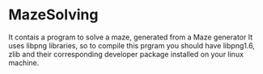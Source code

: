 # MazeSolving
It contais a program to solve a maze, generated from a Maze generator
It uses libpng libraries, so to compile this prgram you should have libpng1.6, zlib and their corresponding developer package
installed on your linux machine.
